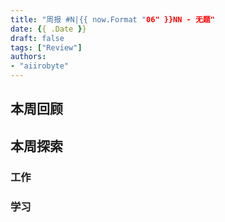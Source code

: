 ```yaml
---
title: "周报 #N|{{ now.Format "06" }}NN - 无题"
date: {{ .Date }}
draft: false
tags: ["Review"]
authors:
- "aiirobyte"
---
```


## 本周回顾


## 本周探索

### 工作


### 学习
